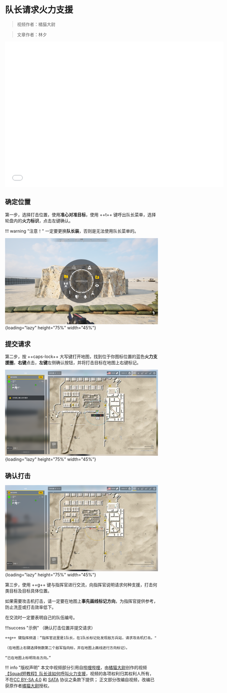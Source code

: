 # 队长请求火力支援

> 视频作者：橘猫大尉

> 文章作者：林夕

<iframe src="//player.bilibili.com/player.html?aid=931271989&bvid=BV11M4y1u7ww&cid=360037764&page=1" height="480" width="720" scrolling="no" border="0" frameborder="no" framespacing="0" allowfullscreen="true"> </iframe>

## 确定位置

第一步，选择打击位置，使用**准心对准目标**，使用 ++t++ 键呼出队长菜单，选择轮盘内的**火力标识**，点击左键确认。

!!! warning "注意！"
    一定要更换**队长装**，否则是无法使用队长菜单的。

[![RFS1](./img/RFS1_Mini.png)](./img/RFS1.png){loading="lazy" height="75%" width="45%"}

## 提交请求

第二步，按 ++caps-lock++ 大写键打开地图，找到位于你图标位置的蓝色**火力支援圈**，**右键**点击，**左键**左侧确认按钮，并将打击目标在地图上右键标记。

[![RFS2](./img/RFS2_Mini.png)](./img/RFS2.png){loading="lazy" height="75%" width="45%"}

## 确认打击

[![RFS3](./img/RFS3_Mini.png)](./img/RFS3.png){loading="lazy" height="75%" width="45%"}

第三步，使用 ++g++ 键与指挥官进行交流，向指挥官说明请求何种支援，打击何类目标及目标具体位置。

如果需要攻击机打击，请一定要在地图上**事先画线标记方向**，为指挥官提供参考，防止洗歪或打击效率低下。

在交流时一定要表明自己的队伍编号。

!!!success "示例"
    （确认打击位置并提交请求）

    ++g++ 键指挥频道：“指挥官这里是1队长，在1队长标记处发现敌方兵站，请求攻击机打击。"

    （在地图上右键选择倒数第二个敌军指向标，并在地图上画线进行方向标记）。
    
    “已在地图上标明攻击方向。”

!!! info "版权声明"
    本文中视频部分引用自[哔哩哔哩](https://www.bilibili.com)，由[橘猫大尉](https://space.bilibili.com/162372711)创作的视频[【Squad短教程】队长该如何呼叫火力支援](https://www.bilibili.com/video/BV11M4y1u7ww)，视频的各项权利归其权利人所有，不在[CC BY-SA 4.0](https://creativecommons.org/licenses/by-sa/4.0/deed.zh) 和 [SATA](https://github.com/zTrix/sata-license) 协议之条款下提供；
    正文部分改编自视频，改编已获原作者[橘猫大尉](https://space.bilibili.com/162372711)授权。